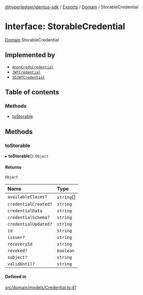 [@hyperledger/identus-sdk](../README.md) / [Exports](../modules.md) / [Domain](../modules/Domain.md) / StorableCredential

# Interface: StorableCredential

[Domain](../modules/Domain.md).StorableCredential

## Implemented by

- [`AnonCredsCredential`](../classes/AnonCredsCredential.md)
- [`JWTCredential`](../classes/JWTCredential.md)
- [`SDJWTCredential`](../classes/SDJWTCredential.md)

## Table of contents

### Methods

- [toStorable](Domain.StorableCredential.md#tostorable)

## Methods

### toStorable

▸ **toStorable**(): `Object`

#### Returns

`Object`

| Name | Type |
| :------ | :------ |
| `availableClaims?` | `string`[] |
| `credentialCreated?` | `string` |
| `credentialData` | `string` |
| `credentialSchema?` | `string` |
| `credentialUpdated?` | `string` |
| `id` | `string` |
| `issuer?` | `string` |
| `recoveryId` | `string` |
| `revoked?` | `boolean` |
| `subject?` | `string` |
| `validUntil?` | `string` |

#### Defined in

[src/domain/models/Credential.ts:41](https://github.com/hyperledger-identus/sdk-ts/blob/966e04ee4b9d4ba9d1e404c4d3d062abcf854530/src/domain/models/Credential.ts#L41)
